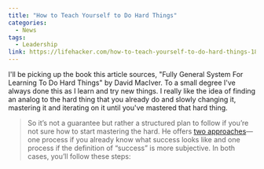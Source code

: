 ```yaml
---
title: "How to Teach Yourself to Do Hard Things"
categories:
  - News
tags:
  - Leadership
link: https://lifehacker.com/how-to-teach-yourself-to-do-hard-things-1835061808
---
```


I'll be picking up the book this article sources, "Fully General System For Learning To Do Hard Things" by David MacIver. To a small degree I've always done this as I learn and try new things. I really like the idea of finding an analog to the hard thing that you already do and slowly changing it, mastering it and iterating on it until you've mastered that hard thing.

> So it’s not a guarantee but rather a structured plan to follow if you’re not sure how to start mastering the hard. He offers [two approaches](https://www.drmaciver.com/2019/05/how-to-do-hard-things/)—one process if you already know what success looks like and one process if the definition of “success” is more subjective. In both cases, you’ll follow these steps:

